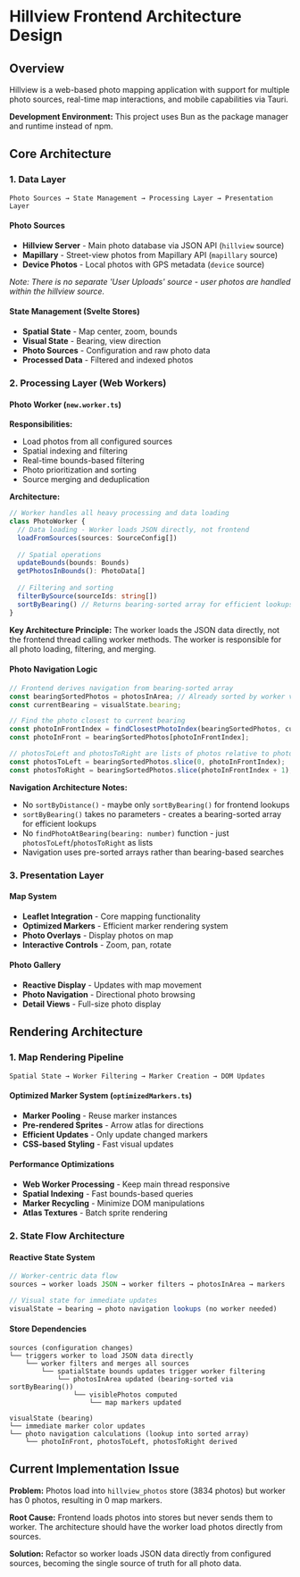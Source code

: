 # Hillview Frontend Architecture Design

## Overview
Hillview is a web-based photo mapping application with support for multiple photo sources, real-time map interactions, and mobile capabilities via Tauri.

**Development Environment:** This project uses Bun as the package manager and runtime instead of npm.

## Core Architecture

### 1. Data Layer
```
Photo Sources → State Management → Processing Layer → Presentation Layer
```

#### Photo Sources
- **Hillview Server** - Main photo database via JSON API (`hillview` source)
- **Mapillary** - Street-view photos from Mapillary API (`mapillary` source)  
- **Device Photos** - Local photos with GPS metadata (`device` source)

*Note: There is no separate 'User Uploads' source - user photos are handled within the hillview source.*

#### State Management (Svelte Stores)
- **Spatial State** - Map center, zoom, bounds
- **Visual State** - Bearing, view direction
- **Photo Sources** - Configuration and raw photo data
- **Processed Data** - Filtered and indexed photos

### 2. Processing Layer (Web Workers)

#### Photo Worker (`new.worker.ts`)
**Responsibilities:**
- Load photos from all configured sources
- Spatial indexing and filtering
- Real-time bounds-based filtering
- Photo prioritization and sorting
- Source merging and deduplication

**Architecture:**
```typescript
// Worker handles all heavy processing and data loading
class PhotoWorker {
  // Data loading - Worker loads JSON directly, not frontend
  loadFromSources(sources: SourceConfig[])
  
  // Spatial operations
  updateBounds(bounds: Bounds)
  getPhotosInBounds(): PhotoData[]
  
  // Filtering and sorting
  filterBySource(sourceIds: string[])
  sortByBearing() // Returns bearing-sorted array for efficient lookups (no parameters)
}
```

**Key Architecture Principle:** The worker loads the JSON data directly, not the frontend thread calling worker methods. The worker is responsible for all photo loading, filtering, and merging.

#### Photo Navigation Logic
```typescript
// Frontend derives navigation from bearing-sorted array
const bearingSortedPhotos = photosInArea; // Already sorted by worker via sortByBearing()
const currentBearing = visualState.bearing;

// Find the photo closest to current bearing
const photoInFrontIndex = findClosestPhotoIndex(bearingSortedPhotos, currentBearing);
const photoInFront = bearingSortedPhotos[photoInFrontIndex];

// photosToLeft and photosToRight are lists of photos relative to photoInFront
const photosToLeft = bearingSortedPhotos.slice(0, photoInFrontIndex);
const photosToRight = bearingSortedPhotos.slice(photoInFrontIndex + 1);
```

**Navigation Architecture Notes:**
- No `sortByDistance()` - maybe only `sortByBearing()` for frontend lookups
- `sortByBearing()` takes no parameters - creates a bearing-sorted array for efficient lookups
- No `findPhotoAtBearing(bearing: number)` function - just `photosToLeft`/`photosToRight` as lists
- Navigation uses pre-sorted arrays rather than bearing-based searches

### 3. Presentation Layer

#### Map System
- **Leaflet Integration** - Core mapping functionality
- **Optimized Markers** - Efficient marker rendering system
- **Photo Overlays** - Display photos on map
- **Interactive Controls** - Zoom, pan, rotate

#### Photo Gallery
- **Reactive Display** - Updates with map movement
- **Photo Navigation** - Directional photo browsing
- **Detail Views** - Full-size photo display

## Rendering Architecture

### 1. Map Rendering Pipeline

```
Spatial State → Worker Filtering → Marker Creation → DOM Updates
```

#### Optimized Marker System (`optimizedMarkers.ts`)
- **Marker Pooling** - Reuse marker instances
- **Pre-rendered Sprites** - Arrow atlas for directions
- **Efficient Updates** - Only update changed markers
- **CSS-based Styling** - Fast visual updates

#### Performance Optimizations
- **Web Worker Processing** - Keep main thread responsive
- **Spatial Indexing** - Fast bounds-based queries
- **Marker Recycling** - Minimize DOM manipulations
- **Atlas Textures** - Batch sprite rendering

### 2. State Flow Architecture

#### Reactive State System
```typescript
// Worker-centric data flow
sources → worker loads JSON → worker filters → photosInArea → markers

// Visual state for immediate updates  
visualState → bearing → photo navigation lookups (no worker needed)
```

#### Store Dependencies
```
sources (configuration changes)
└── triggers worker to load JSON data directly
    └── worker filters and merges all sources
        └── spatialState bounds updates trigger worker filtering
            └── photosInArea updated (bearing-sorted via sortByBearing())
                └── visiblePhotos computed
                    └── map markers updated

visualState (bearing)
└── immediate marker color updates
└── photo navigation calculations (lookup into sorted array)
    └── photoInFront, photosToLeft, photosToRight derived
```

## Current Implementation Issue

**Problem:** Photos load into `hillview_photos` store (3834 photos) but worker has 0 photos, resulting in 0 map markers.

**Root Cause:** Frontend loads photos into stores but never sends them to worker. The architecture should have the worker load photos directly from sources.

**Solution:** Refactor so worker loads JSON data directly from configured sources, becoming the single source of truth for all photo data.

